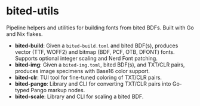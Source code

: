 # bited-utils
Pipeline helpers and utilities for building fonts from bited BDFs. Built with
Go and Nix flakes.

- **bited-build**: Given a `bited-build.toml` and bited BDF(s), produces
  vector (TTF, WOFF2) and bitmap (BDF, PCF, OTB, DFONT) fonts. Supports
  optional integer scaling and Nerd Font patching.
- **bited-img**: Given a `bited-img.toml`, bited BDF(s), and TXT/CLR pairs,
  produces image specimens with Base16 color support.
- **bited-clr**: TUI tool for fine-tuned coloring of TXT/CLR pairs.
- **bited-pango**: Library and CLI for converting TXT/CLR pairs into Go-typed
  Pango markup nodes.
- **bited-scale**: Library and CLI for scaling a bited BDF.
